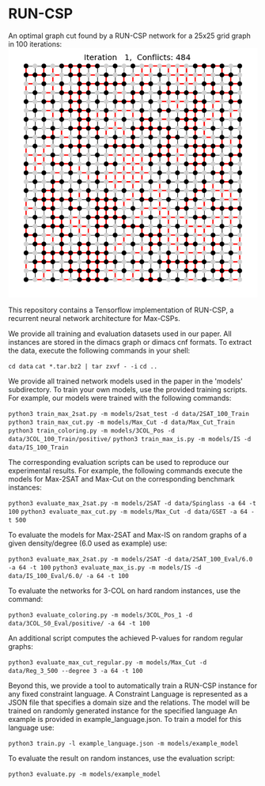 # RUN-CSP

An optimal graph cut found by a RUN-CSP network for a 25x25 grid graph in 100 iterations:
![](images/animation_compressed.gif)

This repository contains a Tensorflow implementation of RUN-CSP,
a recurrent neural network architecture for Max-CSPs.

We provide all training and evaluation datasets used in our paper.
All instances are stored in the dimacs graph or dimacs cnf formats.
To extract the data, execute the following commands in your shell:

```cd data```
```cat *.tar.bz2 | tar zxvf - -i```
```cd ..```

We provide all trained network models used in the paper in the 'models' subdirectory.
To train your own models, use the provided training scripts.
For example, our models were trained with the following commands:

```python3 train_max_2sat.py -m models/2sat_test -d data/2SAT_100_Train```
```python3 train_max_cut.py -m models/Max_Cut -d data/Max_Cut_Train```
```python3 train_coloring.py -m models/3COL_Pos -d data/3COL_100_Train/positive/```
```python3 train_max_is.py -m models/IS -d data/IS_100_Train```

The corresponding evaluation scripts can be used to reproduce our experimental results.
For example, the following commands execute the models for Max-2SAT and Max-Cut on the corresponding benchmark instances:

```python3 evaluate_max_2sat.py -m models/2SAT -d data/Spinglass -a 64 -t 100```
```python3 evaluate_max_cut.py -m models/Max_Cut -d data/GSET -a 64 -t 500```

To evaluate the models for Max-2SAT and Max-IS on random graphs of a given density/degree (6.0 used as example) use:

```python3 evaluate_max_2sat.py -m models/2SAT -d data/2SAT_100_Eval/6.0 -a 64 -t 100```
```python3 evaluate_max_is.py -m models/IS -d data/IS_100_Eval/6.0/ -a 64 -t 100```

To evaluate the networks for 3-COL on hard random instances, use the command:

```python3 evaluate_coloring.py -m models/3COL_Pos_1 -d data/3COL_50_Eval/positive/ -a 64 -t 100```

An additional script computes the achieved P-values for random regular graphs:

```python3 evaluate_max_cut_regular.py -m models/Max_Cut -d data/Reg_3_500 --degree 3 -a 64 -t 100```


Beyond this, we provide a tool to automatically train a RUN-CSP instance for any fixed constraint language.
A Constraint Language is represented as a JSON file that specifies a domain size and the relations.
The model will be trained on randomly generated instance for the specified language
An example is provided in example_language.json. To train a model for this language use:

```python3 train.py -l example_language.json -m models/example_model```

To evaluate the result on random instances, use the evaluation script:

```python3 evaluate.py -m models/example_model```